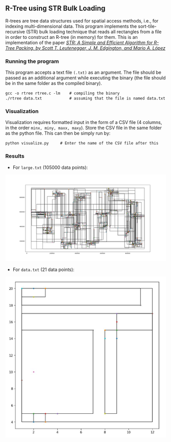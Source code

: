 ## R-Tree using STR Bulk Loading
R-trees are tree data structures used for spatial access methods, i.e., for indexing multi-dimensional data.
This program implements the sort-tile-recursive (STR) bulk loading technique that reads all rectangles from a file in order to construct an R-tree (in memory) for them. This is an implementation of the paper [*STR: A Simple and Efficient Algorithm for R-Tree Packing, by Scott T. Leutenegger, J. M. Edgington, and Mario A. López*](https://apps.dtic.mil/sti/pdfs/ADA324493.pdf)

### Running the program
This program accepts a text file `(.txt)` as an argument. The file should be passed as an additional argument while executing the binary (the file should be in the same folder as the compiled binary).

```
gcc -o rtree rtree.c -lm    # compiling the binary
./rtree data.txt            # assuming that the file is named data.txt
```
### Visualization
Visualization requires formatted input in the form of a CSV file (4 columns, in the order `minx, miny, maxx, maxy`). Store the CSV file in the same folder as the python file. This can then be simply run by:

```
python visualize.py     # Enter the name of the CSV file after this
```

### Results
* For `large.txt` (105000 data points):

![](results/Figure_1.png)

* For `data.txt` (21 data points):

![](results/Figure_2.png)

